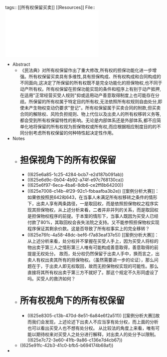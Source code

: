 tags:: [[所有权保留买卖]] [[Resources]]
File:: ![周_2022_所有权保留买卖的体系性反思——担保构成、所有权构成及合同构成的纠葛与梳理.pdf](../assets/周_2022_所有权保留买卖的体系性反思——担保构成、所有权构成及合同构成的纠葛与梳理_1650351821437_0.pdf)

- Abstract
	- 《民法典》对所有权保留作出了重大修改,所有权的担保功能化进一步增强。所有权保留买卖具有多维性,具有担保构成、所有权构成和合同构成的不同面向,这决定了所保留的所有权既不是完全功能化的担保物权,也不同于动产所有权。所有权保留在担保功能实现的条件和程序上有别于动产抵押,在适用"正常经营买受人规则"抑或适用动产善意取得制度上也可能存在分歧。所保留的所有权属于特定目的所有权,无法依照所有权规则自由处分,即使未产生物权变动仍要求"登记"。所有权保留属于买卖合同的附款,但买卖合同的解除权、风险负担规则、物上代位以及出卖人的所有权移转义务等,都会受到所有权保留特性的影响。无论是内部体系还是外部体系,都不应简单化地将保留的所有权视为担保物权或所有权,而应根据相应制度目的的不同分别考虑所有权保留的何种特性起决定性作用。
- Notes
	- # 担保视角下的所有权保留
		- ((625e6a85-1c25-4284-bcb7-e2d187b091ab))
		- ((625e6d9c-0b04-4b92-a74f-e97c768130ca))
		- ((625e6f97-6eca-4ba6-8db6-ce2ff8b64200))
		- ((625e7008-c14b-4f29-92c1-fbbaafba3b2e))
		  [[案例分析大赛]]：如果依按照民642和643，在当事人未满足所有权移转之条件的情形下，出卖人享有两条路径，一是取回权，而是依照担保物权之程序实现其担保物权，从上述分析来看，二者并非并列的关系，而是取回权是担保物权程序的前提。于本案的情形下，当事人既因为买受人已经付款了80%，其取回权会丧失法院之支持。又不能参照担保物权实现程序保证其剩余价款。这是否导致了所有权事实上的完全移转？
		- ((625e76fc-4a58-48dc-bef6-f7a83eaf37e5))
		  [[案例分析大赛]]：从上述分析来看，处分权并不掌握在买受人手上，因为买受人将标的物出卖于第三人之情形第三人唯有可能构成善意取得，善意取得的前提是无权处分。
		  故而，处分权仍然保留于出卖人手中，换而言之，出卖人有权出卖其所有的担保物权。（虽然需要进一步的论证），那么问题在于，于出卖人即无权取回，故而无担保物权实现的可能性。那么直接将其所有权出卖于第三方不就好了。那这个规定不久形同虚设了吗。买受人的救济如何？
	- # 所有权视角下的所有权保留
		- ((625e8305-c13b-470d-8e51-6a84e6f2a511))
		  [[案例分析大赛]]故而我们会发现，上述论述下出卖人不应当享有处分权，而上面的分析也可以看出买受人也不想有处分权。
		  从比较法的角度上来看，唯有可能以期待权来对买受人之处分进行解释，对出卖人的处分予以限制。
		  ((625e7c72-3e60-41fb-9a86-c136e7d4cb67))
	- ((625e91fc-42b3-41c0-bfb5-b694174b68af))
-